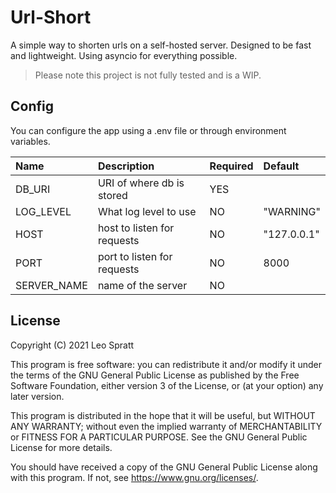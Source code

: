 # Url-Short
A simple way to shorten urls on a self-hosted server.
Designed to be fast and lightweight.
Using asyncio for everything possible.

> Please note this project is not fully tested and is a WIP.

## Config
You can configure the app using a .env file or through environment variables.

| Name                   | Description                            | Required | Default            |
|:-----------------------|:-------------------------------------- |:---------|:-------------------|
| DB_URI                 | URI of where db is stored              | YES      |                    |
| LOG_LEVEL              | What log level to use                  | NO       | "WARNING"          |
| HOST                   | host to listen for requests            | NO       | "127.0.0.1"        |
| PORT                   | port to listen for requests            | NO       | 8000               |
| SERVER_NAME            | name of the server                     | NO       |                    |


## License
Copyright (C) 2021 Leo Spratt

This program is free software: you can redistribute it and/or modify it under the terms of the GNU General Public License as published by the Free Software Foundation, either version 3 of the License, or (at your option) any later version.

This program is distributed in the hope that it will be useful, but WITHOUT ANY WARRANTY; without even the implied warranty of MERCHANTABILITY or FITNESS FOR A PARTICULAR PURPOSE. See the GNU General Public License for more details.

You should have received a copy of the GNU General Public License along with this program. If not, see https://www.gnu.org/licenses/.
